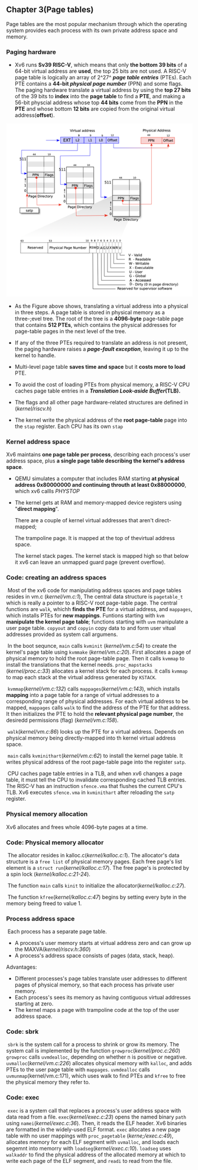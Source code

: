 ## Chapter 3(Page tables)

Page tables are the most popular mechanism through which the operating system provides each process with its own private address space and memory.

### Paging hardware

- Xv6 runs **Sv39 RISC-V**, which means that only **the bottom 39 bits** of a 64-bit virtual address are **used**, the top 25 bits are not used. A RISC-V page table is logically an array of 2^27^ ***page table entries*** (PTEs). Each PTE contains a **44-bit *physical page number*** (PPN) and some flags. The paging hardware translate a virtual address by using the **top 27 bits** of the 39 bits to **index** into the **page table** to find a **PTE**, and making a 56-bit physcial address whose top **44 bits** come from the **PPN** in the **PTE** and whose bottom **12 bits** are copied from the original virtual address(**offset**).

<img src="../image/pgtb.png" alt="pgtb" style="zoom:50%;" />

- As the Figure above shows, translating a virtual address into a physical in three steps.  A page table is stored in physical memory as a three-;evel tree. The root of the tree is a **4096-byte** page-table page that contains **512 PTEs**,  which contains the physical addresses for page-table pages in the next level of the tree. 
- If any of the three PTEs required to translate an address is not present, the paging hardware raises a ***page-fault exception***, leaving it up to the kernel to handle.
- Multi-level page table **saves time and space** but it **costs more to load** PTE.
- To avoid the cost of loading PTEs from physical memory, a RISC-V CPU caches page table entries in a ***Translation Look-aside Buffer*(TLB).**
- The flags and all other page hardware-related structures are defined in (*kernel/riscv.h*)

- The kernel write the physical address of the **root page-table** page into the `stap` register. Each CPU has its own `stap`

### Kernel address space

Xv6 maintains **one page table per process**, describing each process's user address space, plus **a single page table describing the kernel's address space**.

- QEMU simulates a computer that includes RAM starting **at physical address 0x80000000 and continuing throuth at least 0x88000000**, which xv6 callls *PHYSTOP*

- The kernel gets at RAM and memory-mapped device registers using "**direct mapping**".

  There are a couple of kernel virtual addresses that aren't direct-mapped;

  The trampoline page. It is mapped at the top of thevirtual address space.

  The kernel stack pages. The kernel stack is mapped high so that below it xv6 can leave an unmapped guard page (prevent overflow). 

### Code: creating an address spaces

​	Most of the xv6 code for manipulating address spaces and page tables resides in vm.c (*kernel/vm.c:1*), The central data structure is `pagetable_t` which is really a pointer to a RISC-V root page-table page. The central functions are `walk`, whichh **finds the PTE** for a virtual address, and `mappages`, which installs PTEs for **new mappings**. Funtions starting with `kvm` **manipulate the kernel page table**; functions starting with `uvm` manipulate a user page table. `copyout` and `copyin` copy data to and form user vitual addresses provided as system call argumens.

​	In the boot sequnce, `main` calls `kvminit` (*kernel/vm.c:54*) to create the kernel's page table using `kvmmake` (*kernel/vm.c:20*). First allocates a page of physical memory to hold the root page-table page. Then it calls `kvmmap` to install the translations that the kernel needs. `proc_mapstacks` (*kernel/proc.c:33*) allocates a kernel stack for each process. it calls `kvmmap` to map each stack at the virtual address generated by `KSTACK`.

​	`kvmmap`(*kernel/vm.c:132*) calls `mappages`(*kernel/vm.c:143*), which installs **mapping** into a page table for a range of virtual addresses to a corresponding range of physical addresses. For each virtual address to be mapped, `mappages` calls `walk` to find the address of the PTE for that address. It then initializes the PTE to hold the **relevant physical page number**, the desiredd permissions (flag) (*kernel/vm.c:158*).

​	`walk`(*kernel/vm.c:86*) looks up the PTE for a virtual address. Depends on physical memory being directly-mapped into th kernel virtual address space.

​	`main` calls `kvminithart`(*kernel/vm.c:62*) to install the kernel page table. It writes physical address of the root page-table page into the register `satp`.

​	CPU caches page table entries in a TLB, and when xv6 changes a page table, it must tell the CPU to invalidate corresponding cached TLB entries. The RISC-V has an instruction `sfence.vma` that flushes the current CPU's TLB. Xv6 executes `sfence.vma` in `kvminithart` after reloading the `satp` register.

### Physical memory allocation

Xv6 allocates and frees whole 4096-byte pages at a time.

### Code: Physical memory allocator

​	The allocator resides in kalloc.c(*kernel/kalloc.c:1*). The allocator's data structure is a `free list` of physical memory pages. Each free page's list element is a `struct run`(*kernel/kalloc.c:17*). The free page's is protected by a spin lock (*kernel/kalloc.c:21-24*). 

​	The function `main` calls `kinit` to initialize the allocator(*kernel/kalloc.c:27*).

​	The function `kfree`(*kernel/kalloc.c:47*) begins by setting every byte in the memory being freed to value 1.

### Process address space

​	Each process has a separate page table.

- A process's user memory starts at virtual address zero and can grow up the MAXVA(*kernel/riscv.h:360*)
- A process's address space consists of pages (data, stack, heap).

Advantages:

- Different processes's page tables translate user addresses to different pages of physical memory, so that each process has private user memory.
- Each process's sees its memory as having contiguous virtual addresses starting at zero.
- The kernel maps a page with trampoline code at the top of the user address space.

### Code: sbrk

​	`sbrk`  is the system call for a process to shrink or grow its memory. The system call is implemented by the function `growproc`(*kernel/proc.c:260*) `growproc` calls `uvmdealloc`, depending on whether n is positive or negative. `uvmalloc`(*kernel/vm.c:226*) allocates ohysical memory with `kalloc`, and adds PTEs to the user page table with `mappages`. `uvmdealloc` calls `uvmunmap`(kernel/vm.c:171), which uses walk to find PTEs and `kfree` to free the physical memory they refer to.

### Code: exec

​	`exec` is a system call that replaces a process's user address space with data read from a file. `exec`(*kernel/exec.c:23*) opens the named binary `path` using `namei`(*kernel/exec.c:36*). Then, it reads the ELF header. Xv6 binaries are formatted in the widely-used ELF format. `exec` allocates a new page table with no user mappings with `proc_pagetable` (*kerne;/exec.c:49*), allocates memory for each ELF segment with `uvmalloc`, and loads each segemnt into memorry with `loadseg`(*kernel/exec.c:10*). `loadseg` uses `walkaddr` to find the physical address of the allocated memory at which to write each page of the ELF segment, and `readi` to read from the file.